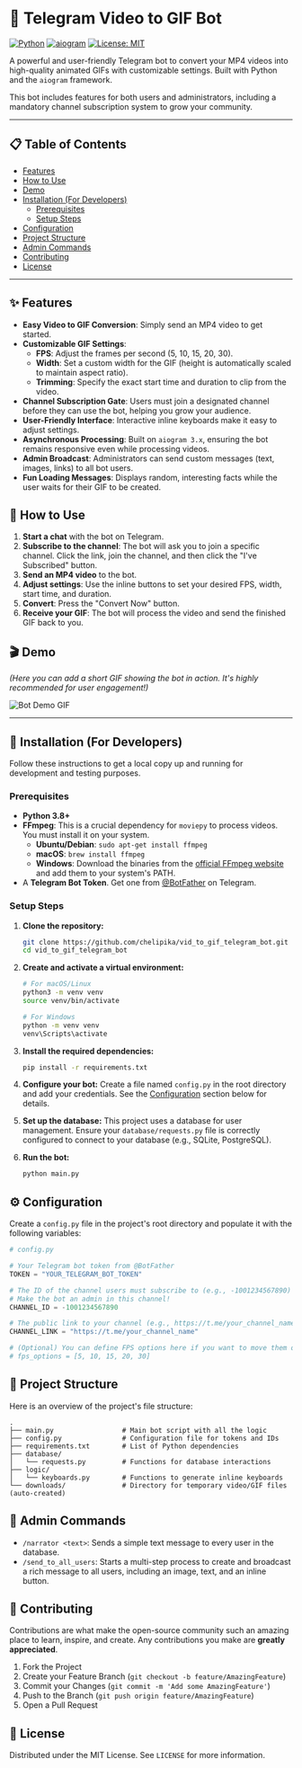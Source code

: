 # 🤖 Telegram Video to GIF Bot

[![Python](https://img.shields.io/badge/Python-3.8+-blue?style=for-the-badge&logo=python)](https://www.python.org/)
[![aiogram](https://img.shields.io/badge/aiogram-3.x-blueviolet?style=for-the-badge)](https://github.com/aiogram/aiogram)
[![License: MIT](https://img.shields.io/badge/License-MIT-yellow.svg?style=for-the-badge)](https://opensource.org/licenses/MIT)

A powerful and user-friendly Telegram bot to convert your MP4 videos into high-quality animated GIFs with customizable settings. Built with Python and the `aiogram` framework.

This bot includes features for both users and administrators, including a mandatory channel subscription system to grow your community.

---

## 📋 Table of Contents

*   [Features](#-features)
*   [How to Use](#-how-to-use)
*   [Demo](#-demo)
*   [Installation (For Developers)](#-installation-for-developers)
    *   [Prerequisites](#prerequisites)
    *   [Setup Steps](#setup-steps)
*   [Configuration](#-configuration)
*   [Project Structure](#-project-structure)
*   [Admin Commands](#-admin-commands)
*   [Contributing](#-contributing)
*   [License](#-license)

---

## ✨ Features

*   **Easy Video to GIF Conversion**: Simply send an MP4 video to get started.
*   **Customizable GIF Settings**:
    *   **FPS**: Adjust the frames per second (5, 10, 15, 20, 30).
    *   **Width**: Set a custom width for the GIF (height is automatically scaled to maintain aspect ratio).
    *   **Trimming**: Specify the exact start time and duration to clip from the video.
*   **Channel Subscription Gate**: Users must join a designated channel before they can use the bot, helping you grow your audience.
*   **User-Friendly Interface**: Interactive inline keyboards make it easy to adjust settings.
*   **Asynchronous Processing**: Built on `aiogram 3.x`, ensuring the bot remains responsive even while processing videos.
*   **Admin Broadcast**: Administrators can send custom messages (text, images, links) to all bot users.
*   **Fun Loading Messages**: Displays random, interesting facts while the user waits for their GIF to be created.

## 🚀 How to Use

1.  **Start a chat** with the bot on Telegram.
2.  **Subscribe to the channel**: The bot will ask you to join a specific channel. Click the link, join the channel, and then click the "I've Subscribed" button.
3.  **Send an MP4 video** to the bot.
4.  **Adjust settings**: Use the inline buttons to set your desired FPS, width, start time, and duration.
5.  **Convert**: Press the "Convert Now" button.
6.  **Receive your GIF**: The bot will process the video and send the finished GIF back to you.

## 🎬 Demo

*(Here you can add a short GIF showing the bot in action. It's highly recommended for user engagement!)*

![Bot Demo GIF](https://github.com/chelipika/vid_to_gif_telegram_bot/blob/main/assets/demo.gif)

---

## 🔧 Installation (For Developers)

Follow these instructions to get a local copy up and running for development and testing purposes.

### Prerequisites

*   **Python 3.8+**
*   **FFmpeg**: This is a crucial dependency for `moviepy` to process videos. You must install it on your system.
    *   **Ubuntu/Debian**: `sudo apt-get install ffmpeg`
    *   **macOS**: `brew install ffmpeg`
    *   **Windows**: Download the binaries from the [official FFmpeg website](https://ffmpeg.org/download.html) and add them to your system's PATH.
*   A **Telegram Bot Token**. Get one from [@BotFather](https://t.me/BotFather) on Telegram.

### Setup Steps

1.  **Clone the repository:**
    ```sh
    git clone https://github.com/chelipika/vid_to_gif_telegram_bot.git
    cd vid_to_gif_telegram_bot
    ```

2.  **Create and activate a virtual environment:**
    ```sh
    # For macOS/Linux
    python3 -m venv venv
    source venv/bin/activate

    # For Windows
    python -m venv venv
    venv\Scripts\activate
    ```

3.  **Install the required dependencies:**
    ```sh
    pip install -r requirements.txt
    ```

4.  **Configure your bot:**
    Create a file named `config.py` in the root directory and add your credentials. See the [Configuration](#-configuration) section below for details.

5.  **Set up the database:**
    This project uses a database for user management. Ensure your `database/requests.py` file is correctly configured to connect to your database (e.g., SQLite, PostgreSQL).

6.  **Run the bot:**
    ```sh
    python main.py
    ```

## ⚙️ Configuration

Create a `config.py` file in the project's root directory and populate it with the following variables:

```python
# config.py

# Your Telegram bot token from @BotFather
TOKEN = "YOUR_TELEGRAM_BOT_TOKEN"

# The ID of the channel users must subscribe to (e.g., -1001234567890)
# Make the bot an admin in this channel!
CHANNEL_ID = -1001234567890

# The public link to your channel (e.g., https://t.me/your_channel_name)
CHANNEL_LINK = "https://t.me/your_channel_name"

# (Optional) You can define FPS options here if you want to move them out of the main file
# fps_options = [5, 10, 15, 20, 30]
```

## 📂 Project Structure

Here is an overview of the project's file structure:

```
.
├── main.py                 # Main bot script with all the logic
├── config.py               # Configuration file for tokens and IDs
├── requirements.txt        # List of Python dependencies
├── database/
│   └── requests.py         # Functions for database interactions
├── logic/
│   └── keyboards.py        # Functions to generate inline keyboards
└── downloads/              # Directory for temporary video/GIF files (auto-created)
```

## 👑 Admin Commands

*   `/narrator <text>`: Sends a simple text message to every user in the database.
*   `/send_to_all_users`: Starts a multi-step process to create and broadcast a rich message to all users, including an image, text, and an inline button.

## 🤝 Contributing

Contributions are what make the open-source community such an amazing place to learn, inspire, and create. Any contributions you make are **greatly appreciated**.

1.  Fork the Project
2.  Create your Feature Branch (`git checkout -b feature/AmazingFeature`)
3.  Commit your Changes (`git commit -m 'Add some AmazingFeature'`)
4.  Push to the Branch (`git push origin feature/AmazingFeature`)
5.  Open a Pull Request

## 📄 License

Distributed under the MIT License. See `LICENSE` for more information.
